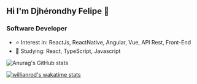 ## Hi I'm Djhérondhy Felipe :floppy_disk:

### Software Developer
* :star: Interest in: ReactJs, ReactNative, Angular, Vue, API Rest, Front-End
* :mag_right: Studying: React, TypeScript, Javascript

![Anurag's GitHub stats](https://github-readme-stats.vercel.app/api?username=anuraghazra&show_icons=true&theme=tokyonight)

[![willianrod's wakatime stats](https://github-readme-stats.vercel.app/api/wakatime?username=willianrod&theme=tokyonight)](https://github.com/anuraghazra/github-readme-stats)
